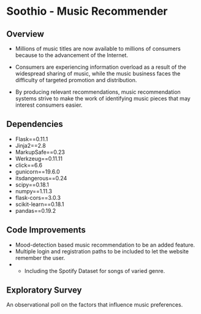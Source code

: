 # Soothio - Music Recommender

## Overview

* Millions of music titles are now available to millions of consumers because to the advancement of the Internet.

* Consumers are experiencing information overload as a result of the widespread sharing of music, while the music business faces the difficulty of targeted promotion and distribution.

* By producing relevant recommendations, music recommendation systems strive to make the work of identifying music pieces that may interest consumers easier.
## Dependencies

* Flask==0.11.1
* Jinja2==2.8
* MarkupSafe==0.23
* Werkzeug==0.11.11
* click==6.6
* gunicorn==19.6.0
* itsdangerous==0.24
* scipy==0.18.1
* numpy==1.11.3
* flask-cors==3.0.3
* scikit-learn==0.18.1
* pandas==0.19.2
## Code Improvements

* Mood-detection based music recommendation to be an added feature.
* Multiple login and registration paths to be included to let the website remember the user.
* * Including the Spotify Dataset for songs of varied genre.
## Exploratory Survey

An observational poll on the factors that influence music preferences.
